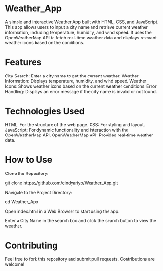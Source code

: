 # Weather_App
A simple and interactive Weather App built with HTML, CSS, and JavaScript. This app allows users to input a city name and retrieve current weather information, including temperature, humidity, and wind speed. It uses the OpenWeatherMap API to fetch real-time weather data and displays relevant weather icons based on the conditions.

# Features
City Search: Enter a city name to get the current weather.
Weather Information: Displays temperature, humidity, and wind speed.
Weather Icons: Shows weather icons based on the current weather conditions.
Error Handling: Displays an error message if the city name is invalid or not found.

# Technologies Used
HTML: For the structure of the web page.
CSS: For styling and layout.
JavaScript: For dynamic functionality and interaction with the OpenWeatherMap API.
OpenWeatherMap API: Provides real-time weather data.

# How to Use
Clone the Repository:

git clone https://github.com/cindyariyo/Weather_App.git

Navigate to the Project Directory:

cd Weather_App

Open index.html in a Web Browser to start using the app.

Enter a City Name in the search box and click the search button to view the weather.

# Contributing
Feel free to fork this repository and submit pull requests. Contributions are welcome!

